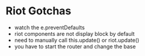 # Riot Gotchas

- watch the e.preventDefaults
- riot components are not display block by default
- need to manually call this.update() or riot.update()
- you have to start the router and change the base
